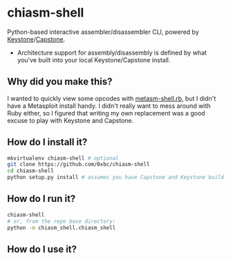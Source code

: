 # chiasm-shell
Python-based interactive assembler/disassembler CLI, powered by [Keystone]/[Capstone].

- Architecture support for assembly/disassembly is defined by what you've built into your local Keystone/Capstone install.

## Why did you make this?
I wanted to quickly view some opcodes with [metasm-shell.rb], but I didn't have a Metasploit install handy. I didn't really want to mess around with Ruby either, so I figured that writing my own replacement was a good excuse to play with Keystone and Capstone.

## How do I install it?
```sh
mkvirtualenv chiasm-shell # optional
git clone https://github.com/0xbc/chiasm-shell
cd chiasm-shell
python setup.py install # assumes you have Capstone and Keystone build toolchains installed
```

## How do I run it?
```sh
chiasm-shell
# or, from the repo base directory:
python -m chiasm_shell.chiasm_shell
```

## How do I use it?

[keystone]: <http://www.keystone-engine.org/>
[capstone]: <http://www.capstone-engine.org/>
[metasm-shell.rb]: <https://github.com/jjyg/metasm/blob/master/samples/metasm-shell.rb>
